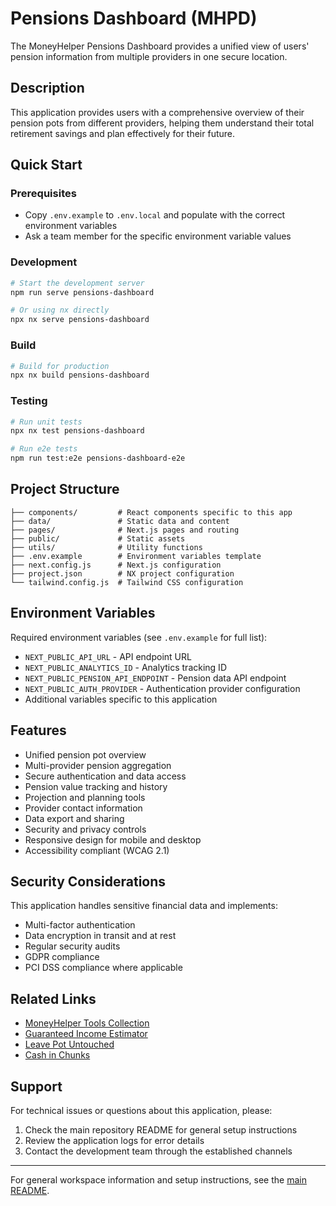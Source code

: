 # Pensions Dashboard (MHPD) 

The MoneyHelper Pensions Dashboard provides a unified view of users' pension information from multiple providers in one secure location.

## Description

This application provides users with a comprehensive overview of their pension pots from different providers, helping them understand their total retirement savings and plan effectively for their future.

## Quick Start

### Prerequisites

- Copy `.env.example` to `.env.local` and populate with the correct environment variables
- Ask a team member for the specific environment variable values

### Development

```bash
# Start the development server
npm run serve pensions-dashboard

# Or using nx directly
npx nx serve pensions-dashboard
```

### Build

```bash
# Build for production
npx nx build pensions-dashboard
```

### Testing

```bash
# Run unit tests
npx nx test pensions-dashboard

# Run e2e tests
npm run test:e2e pensions-dashboard-e2e
```

## Project Structure

```
├── components/         # React components specific to this app
├── data/               # Static data and content
├── pages/              # Next.js pages and routing
├── public/             # Static assets
├── utils/              # Utility functions
├── .env.example        # Environment variables template
├── next.config.js      # Next.js configuration
├── project.json        # NX project configuration
└── tailwind.config.js  # Tailwind CSS configuration
```

## Environment Variables

Required environment variables (see `.env.example` for full list):

- `NEXT_PUBLIC_API_URL` - API endpoint URL
- `NEXT_PUBLIC_ANALYTICS_ID` - Analytics tracking ID
- `NEXT_PUBLIC_PENSION_API_ENDPOINT` - Pension data API endpoint
- `NEXT_PUBLIC_AUTH_PROVIDER` - Authentication provider configuration
- Additional variables specific to this application

## Features

- Unified pension pot overview
- Multi-provider pension aggregation
- Secure authentication and data access
- Pension value tracking and history
- Projection and planning tools
- Provider contact information
- Data export and sharing
- Security and privacy controls
- Responsive design for mobile and desktop
- Accessibility compliant (WCAG 2.1)

## Security Considerations

This application handles sensitive financial data and implements:

- Multi-factor authentication
- Data encryption in transit and at rest
- Regular security audits
- GDPR compliance
- PCI DSS compliance where applicable

## Related Links

- [MoneyHelper Tools Collection](../moneyhelper-tools/)
- [Guaranteed Income Estimator](../guaranteed-income-estimator/)
- [Leave Pot Untouched](../leave-pot-untouched/)
- [Cash in Chunks](../cash-in-chunks/)

## Support

For technical issues or questions about this application, please:

1. Check the main repository README for general setup instructions
2. Review the application logs for error details
3. Contact the development team through the established channels

---

For general workspace information and setup instructions, see the [main README](../../README.md).
